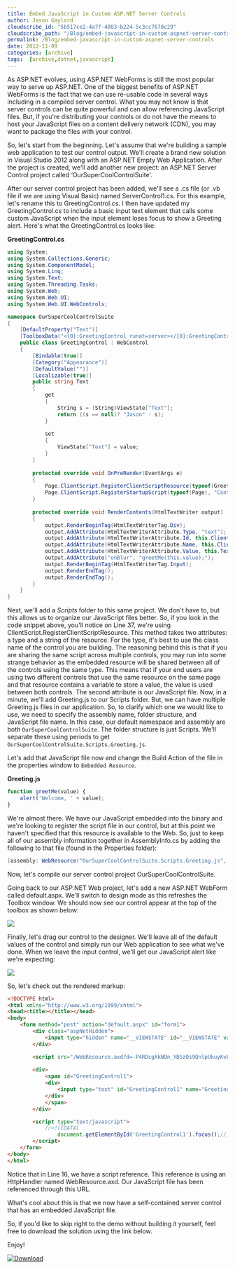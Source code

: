 ```yaml
---
title: Embed JavaScript in Custom ASP.NET Server Controls
author: Jason Gaylord
cloudscribe_id: "5b517ce2-4a7f-4083-b224-5c3cc7670c29"
cloudscribe_path: "/Blog/embed-javascript-in-custom-aspnet-server-controls"
permalink: /Blog/embed-javascript-in-custom-aspnet-server-controls
date: 2012-11-09
categories: [archive]
tags:  [archive,dotnet,javascript]
---
```


As ASP.NET evolves, using ASP.NET WebForms is still the most popular way to serve up ASP.NET. One of the biggest benefits of ASP.NET WebForms is the fact that we can use re-usable code in several ways including in a compiled server control. What you may not know is that server controls can be quite powerful and can allow referencing JavaScript files. But, if you're distributing your controls or do not have the means to host your JavaScript files on a content delivery network (CDN), you may want to package the files with your control.

So, let's start from the beginning. Let's assume that we're building a sample web application to test our control output. We'll create a brand new solution in Visual Studio 2012 along with an ASP.NET Empty Web Application. After the project is created, we'll add another new project: an ASP.NET Server Control project called ‘OurSuperCoolControlSuite'.

After our server control project has been added, we'll see a .cs file (or .vb file if we are using Visual Basic) named ServerControl1.cs. For this example, let's rename this to GreetingControl.cs. I then have updated my GreetingControl.cs to include a basic input text element that calls some custom JavaScript when the input element loses focus to show a Greeting alert. Here's what the GreetingControl.cs looks like:

**GreetingControl.cs**
```csharp
using System;
using System.Collections.Generic;
using System.ComponentModel;
using System.Linq;
using System.Text;
using System.Threading.Tasks;
using System.Web;
using System.Web.UI;
using System.Web.UI.WebControls;

namespace OurSuperCoolControlSuite
{
    [DefaultProperty("Text")]
    [ToolboxData("<{0}:GreetingControl runat=server></{0}:GreetingControl>")]
    public class GreetingControl : WebControl
    {
        [Bindable(true)]
        [Category("Appearance")]
        [DefaultValue("")]
        [Localizable(true)]
        public string Text
        {
            get
            {
                String s = (String)ViewState["Text"];
                return ((s == null)? "Jason" : s);
            }
 
            set
            {
                ViewState["Text"] = value;
            }
        }
 
        protected override void OnPreRender(EventArgs e)
        {
            Page.ClientScript.RegisterClientScriptResource(typeof(GreetingControl), "OurSuperCoolControlSuite.Scripts.Greeting.js");
            Page.ClientScript.RegisterStartupScript(typeof(Page), "ControlFocus", "document.getElementById('" + this.ClientID + "').focus();", true);
        } 
 
        protected override void RenderContents(HtmlTextWriter output)
        {
            output.RenderBeginTag(HtmlTextWriterTag.Div);
            output.AddAttribute(HtmlTextWriterAttribute.Type, "text");
            output.AddAttribute(HtmlTextWriterAttribute.Id, this.ClientID);
            output.AddAttribute(HtmlTextWriterAttribute.Name, this.ClientID);
            output.AddAttribute(HtmlTextWriterAttribute.Value, this.Text);
            output.AddAttribute("onBlur", "greetMe(this.value);");
            output.RenderBeginTag(HtmlTextWriterTag.Input);
            output.RenderEndTag();
            output.RenderEndTag();
        }
    }
}
```

Next, we'll add a _Scripts_ folder to this same project. We don't have to, but this allows us to organize our JavaScript files better. So, if you look in the code snippet above, you'll notice on Line 37, we're using ClientScript.RegisterClientScriptResource. This method takes two attributes: a type and a string of the resource. For the type, it's best to use the class name of the control you are building. The reasoning behind this is that if you are sharing the same script across multiple controls, you may run into some strange behavior as the embedded resource will be shared between all of the controls using the same type. This means that if your end users are using two different controls that use the same resource on the same page and that resource contains a variable to store a value, the value is used between both controls. The second attribute is our JavaScript file. Now, in a minute, we'll add Greeting.js to our Scripts folder. But, we can have multiple Greeting.js files in our application. So, to clarify which one we would like to use, we need to specify the assembly name, folder structure, and JavaScript file name. In this case, our default namespace and assembly are both `OurSuperCoolControlSuite`. The folder structure is just Scripts. We'll separate these using periods to get `OurSuperCoolControlSuite.Scripts.Greeting.js`.

Let's add that JavaScript file now and change the Build Action of the file in the properties window to `Embedded Resource`.

**Greeting.js**
```javascript
function greetMe(value) {
    alert('Welcome, ' + value);
}
```

We're almost there. We have our JavaScript embedded into the binary and we're looking to register the script file in our control, but at this point we haven't specified that this resource is available to the Web. So, just to keep all of our assembly information together in AssemblyInfo.cs by adding the following to that file (found in the Properties folder):

```csharp
[assembly: WebResource("OurSuperCoolControlSuite.Scripts.Greeting.js", "text/javascript")]
```

Now, let's compile our server control project OurSuperCoolControlSuite.

Going back to our ASP.NET Web project, let's add a new ASP.NET WebForm called default.aspx. We'll switch to design mode as this refreshes the Toolbox window. We should now see our control appear at the top of the toolbox as shown below:

[![](https://cdn.jasongaylord.com/images/2012/11/09/embedded-script-demo-toolbox.png)](https://cdn.jasongaylord.com/images/2012/11/09/embedded-script-demo-toolbox)

Finally, let's drag our control to the designer. We'll leave all of the default values of the control and simply run our Web application to see what we've done. When we leave the input control, we'll get our JavaScript alert like we're expecting:

[![](https://cdn.jasongaylord.com/images/2012/11/09/welcome-jason-alert.png)](https://cdn.jasongaylord.com/images/2012/11/09/welcome-jason-alert.png)

So, let's check out the rendered markup:

```html
<!DOCTYPE html>
<html xmlns="http://www.w3.org/1999/xhtml">
<head><title></title></head>
<body>
    <form method="post" action="default.aspx" id="form1">
        <div class="aspNetHidden">
            <input type="hidden" name="__VIEWSTATE" id="__VIEWSTATE" value="ujUKHFd/M66UGv4J0cHNpTYhArBWf9fbtT2EnoPIeBCTvKsxnv8RhqWiclz4isaDVA5RGAq34QhgzP1u00nUnc2G+uo9cHBXO93wo4KVt0g=" />
        </div>

        <script src="/WebResource.axd?d=-P4RDcgXkNOn_YBSzQs9QnlpUkuyKvL9dN_aN24z9gNtNbp8N0RegRa0qyC9MB1-76d6lcsPvf-em95iFJrp2hesCfrTWRkCgd7vEMF3yI3Rfc_Eyywc7m9bEtxaWp_rVl_WDYbyF97Ehy42Q0Z1WQ2&amp;t=634880155251801752" type="text/javascript"></script>
        
        <div>
            <span id="GreetingControl1">
            <div>
                <input type="text" id="GreetingControl1" name="GreetingControl1" value="Jason" onBlur="greetMe(this.value);" />
            </div>
            </span>
        </div>

        <script type="text/javascript">
            //<![CDATA[
                document.getElementById('GreetingControl1').focus();//]]>
        </script>
    </form>
</body>
</html>
```

Notice that in Line 16, we have a script reference. This reference is using an HttpHandler named WebResource.axd. Our JavaScript file has been referenced through this URL.

What's cool about this is that we now have a self-contained server control that has an embedded JavaScript file.

So, if you'd like to skip right to the demo without building it yourself, feel free to download the solution using the link below.

Enjoy!

[![Download](https://cdn.jasongaylord.com/images/_archive/Download.png)](http://jasong.us/Twz0RL)